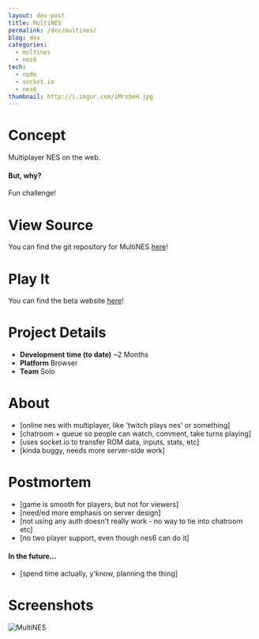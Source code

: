 ```yaml
---
layout: dev-post
title: MultiNES
permalink: /dev/multines/
blog: dev
categories:
  - multines
  - nes6
tech:
  - node
  - socket.io
  - nes6
thumbnail: http://i.imgur.com/iMrsbeH.jpg
---
```


# Concept

Multiplayer NES on the web.

#### But, why?

Fun challenge!

# View Source

You can find the git repository for MultiNES [here](https://github.com/andymikulski/multines)!

# Play It

You can find the beta website [here](https://multines.neocities.org/)!


# Project Details

- **Development time (to date)** ~2 Months
- **Platform** Browser
- **Team** Solo

# About

- [online nes with multiplayer, like 'twitch plays nes' or something]
- [chatroom + queue so people can watch, comment, take turns playing]
- [uses socket.io to transfer ROM data, inputs, stats, etc]
- [kinda buggy, needs more server-side work]

# Postmortem

- [game is smooth for players, but not for viewers]
- [need/ed more emphasis on server design]
- [not using any auth doesn't really work - no way to tie into chatroom etc]
- [no two player support, even though nes6 can do it]

#### In the future...

- [spend time actually, y'know, planning the thing]


# Screenshots

![MultiNES](http://i.imgur.com/iMrsbeH.jpg)
